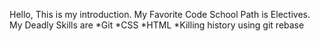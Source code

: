 Hello, 
This is my introduction.
My Favorite Code School Path is Electives.
My Deadly Skills are 
*Git 
*CSS
*HTML
*Killing history using git rebase
